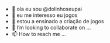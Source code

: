 - 👋 ola eu sou @dolinhoseupai
- 👀 eu me interesso eu jogos
- 🌱  estou a ensinado a criação de jogos
- 💞️ I’m looking to collaborate on ...
- 📫 How to reach me ...

<!---
dolinhoseupai/dolinhoseupai is a ✨ special ✨ repository because its `README.md` (this file) appears on your GitHub profile.
You can click the Preview link to take a look at your changes.
--->
